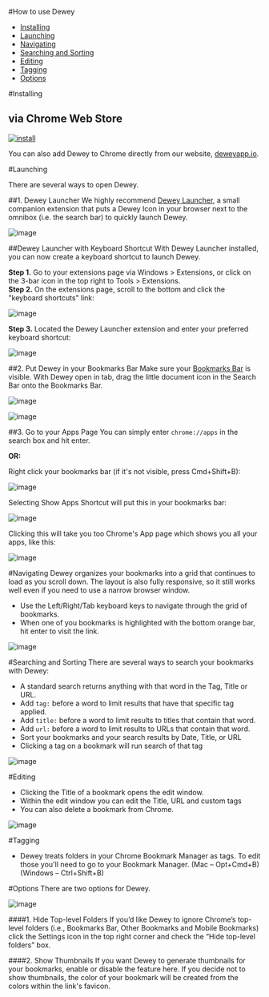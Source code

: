 #How to use Dewey
- [Installing](#installing)
- [Launching](#launching)
- [Navigating](#navigating)
- [Searching and Sorting](#searching-and-sorting)
- [Editing](#editing)
- [Tagging](#tagging)
- [Options](#options)




#Installing
## via Chrome Web Store

[![install](images/install.png)](https://chrome.google.com/webstore/detail/dewey-bookmarks/aahpfefkmihhdabllidnlipghcjgpkdm)

You can also add Dewey to Chrome directly from our website, [deweyapp.io](http:/deweyapp.io).


#Launching

There are several ways to open Dewey.

##1. Dewey Launcher
We highly recommend [Dewey Launcher](https://chrome.google.com/webstore/detail/dewey-launcher/fnfpnjjgpfifiilkencadlekjebpmbph), a small companion extension that puts a Dewey Icon in your browser next to the omnibox (i.e. the search bar) to quickly launch Dewey.

![image](images/dewey-launcher.png)

##Dewey Launcher with Keyboard Shortcut
With Dewey Launcher installed, you can now create a keyboard shortcut to launch Dewey.

**Step 1.** Go to your extensions page via Windows > Extensions, or click on the 3-bar icon in the top right to Tools > Extensions.  
**Step 2.** On the extensions page, scroll to the bottom and click the "keyboard shortcuts" link:


![image](images/keyboard-shortcut.png)  

**Step 3.** Located the Dewey Launcher extension and enter your preferred keyboard shortcut:  

![image](images/keyboard-shortcut-set.png)



##2.  Put Dewey in your Bookmarks Bar
Make sure your [Bookmarks Bar](https://support.google.com/chrome/answer/95745?hl=en0) is visible. With Dewey open in tab, drag the little document icon in the Search Bar onto the Bookmarks Bar.

![image](images/omnibox-icon.png)

![image](images/bookmarks-bar.png)

##3.  Go to your Apps Page
You can simply enter `chrome://apps` in the search box and hit enter.

**OR:**

Right click your bookmarks bar (if it's not visible, press Cmd+Shift+B):

![image](images/show-apps-shortcut.png)

Selecting Show Apps Shortcut will put this in your bookmarks bar:

![image](images/apps-shortcut.png)

Clicking this will take you too Chrome's App page which shows you all your apps, like this:

![image](images/apps-page.png)


#Navigating
Dewey organizes your bookmarks into a grid that continues to load as you scroll down. The layout is also fully responsive, so it still works well even if you need to use a narrow browser window.

- Use the Left/Right/Tab keyboard keys to navigate through the grid of bookmarks.
- When one of you bookmarks is highlighted with the bottom orange bar, hit enter to visit the link.

![image](images/grid.jpg)

#Searching and Sorting
There are several ways to search your bookmarks with Dewey:

- A standard search returns anything with that word in the Tag, Title or URL.
- Add `tag:` before a word to limit results that have that specific tag applied.
- Add `title:` before a word to limit results to titles that contain that word.
- Add `url:` before a word to limit results to URLs that contain that word.
- Sort your bookmarks and your search results by Date, Title, or URL
- Clicking a tag on a bookmark will run search of that tag

![image](images/search.jpg)



#Editing
- Clicking the Title of a bookmark opens the edit window.
- Within the edit window you can edit the Title, URL and custom tags
- You can also delete a bookmark from Chrome.

![image](images/editing.jpg)


#Tagging

- Dewey treats folders in your Chrome Bookmark Manager as tags. To edit those you'll need to go to your Bookmark Manager. (Mac – Opt+Cmd+B) (Windows – Ctrl+Shift+B)


#Options
There are two options for Dewey.

![image](images/options.png)

####1. Hide Top-level Folders
If you’d like Dewey to ignore Chrome’s top-level folders (i.e., Bookmarks Bar, Other Bookmarks and Mobile Bookmarks) click the Settings icon in the top right corner and check the “Hide top-level folders” box.

####2. Show Thumbnails
If you want Dewey to generate thumbnails for your bookmarks, enable or disable the feature here. If you decide not to show thumbnails, the color of your bookmark will be created from the colors within the link's favicon.